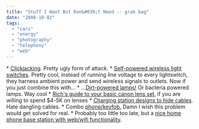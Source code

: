 ```yaml
---
title: "Stuff I Want But Don&#039;t Need -- grab bag"
date: "2008-10-02"
tags: 
  - "cars"
  - "energy"
  - "photography"
  - "telephony"
  - "web"
---
```


\* [Clickjacking](http://www.webmonkey.com/blog/A_Look_at_the__Clickjacking__Web_Attack_and_Why_You_Should_Worry). Pretty ugly form of attack. \* [Self-powered wireless light switches](http://www.ecogeek.org/content/view/2170/). Pretty cool, instead of running line voltage to every lightswitch, they harness ambient power and send wireless signals to outlets. Now if you just combine this with... \* ...[Dirt-powered lamps!](http://www.core77.com/blog/technology/the_amazing_dirtpowered_lamp_11300.asp) Or bacteria powered lamps. Way cool \* [Rich's guide to your basic canon lens set](http://www.tongfamily.com/2008/09/canon-lense-quality/), if you are willing to spend $4-5K on lenses \* [Charging station designs to hide cables](http://www.core77.com/blog/object_culture/charging_stations_a_nice_detail_11247.asp). Hate dangling cables. \* Combo [phone/keyfob.](http://www.crunchgear.com/2008/09/24/sharp-builds-the-worlds-first-mobile-phone-with-built-in-car-key/) Damn I wish this problem would get solved for real. \* Probably too little too late, but a [nice home phone base station with web/wifi functionality](http://www.ubergizmo.com/15/archives/2008/09/att_home_manager_smart_touch_panel.html).
